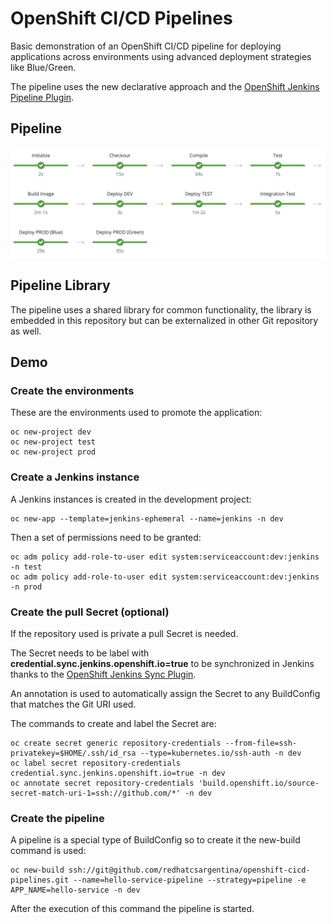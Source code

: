 # OpenShift CI/CD Pipelines

Basic demonstration of an OpenShift CI/CD pipeline for deploying applications across environments using advanced deployment strategies like Blue/Green.

The pipeline uses the new declarative approach and the [OpenShift Jenkins Pipeline Plugin](https://github.com/openshift/jenkins-client-plugin).

## Pipeline

![Pipeline](demo/images/pipeline.png)

## Pipeline Library

The pipeline uses a shared library for common functionality, the library is embedded in this repository but can be externalized in other Git repository as well.

## Demo

### Create the environments

These are the environments used to promote the application:

    oc new-project dev
    oc new-project test
    oc new-project prod
    
### Create a Jenkins instance

A Jenkins instances is created in the development project:

    oc new-app --template=jenkins-ephemeral --name=jenkins -n dev

Then a set of permissions need to be granted:

    oc adm policy add-role-to-user edit system:serviceaccount:dev:jenkins -n test
    oc adm policy add-role-to-user edit system:serviceaccount:dev:jenkins -n prod

### Create the pull Secret (optional)

If the repository used is private a pull Secret is needed.

The Secret needs to be label with **credential.sync.jenkins.openshift.io=true** to be synchronized in Jenkins thanks to the [OpenShift Jenkins Sync Plugin](https://github.com/openshift/jenkins-sync-plugin). 

An annotation is used to automatically assign the Secret to any BuildConfig that matches the Git URI used.

The commands to create and label the Secret are:

    oc create secret generic repository-credentials --from-file=ssh-privatekey=$HOME/.ssh/id_rsa --type=kubernetes.io/ssh-auth -n dev
    oc label secret repository-credentials credential.sync.jenkins.openshift.io=true -n dev
    oc annotate secret repository-credentials 'build.openshift.io/source-secret-match-uri-1=ssh://github.com/*' -n dev

### Create the pipeline

A pipeline is a special type of BuildConfig so to create it the new-build command is used:

    oc new-build ssh://git@github.com/redhatcsargentina/openshift-cicd-pipelines.git --name=hello-service-pipeline --strategy=pipeline -e APP_NAME=hello-service -n dev

After the execution of this command the pipeline is started.